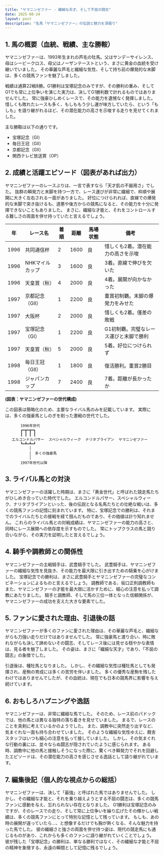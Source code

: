 ```yaml
---
title: "ヤマニンゼファー - 繊細な天才、そして不屈の闘志"
date: 2025-08-24
layout: post
description: "名馬『ヤマニンゼファー』の伝説と魅力を深堀り"
---
```


## 1. 馬の概要（血統、戦績、主な勝鞍）

ヤマニンゼファーは、1993年生まれの芦毛の牡馬。父はサンデーサイレンス、母はシービークロス、母父はノーザンテーストという、まさに黄金の血統を受け継いでいました。  その華麗な芦毛と繊細な気性、そして持ち前の爆発的な末脚は、多くの競馬ファンを魅了しました。

戦績は通算22戦8勝。G1勝利は宝塚記念のみですが、その勝利の重み、そしてG1でも常に上位争いを演じた実力は、決してG1勝利数で計れるものではありませんでした。  常に強豪ひしめくレースで、その能力を遺憾なく発揮しました。  惜しくも敗れたレースも多く、もしももう少し運が味方していたら、という「もしも」を語り継がれるほど、その潜在能力の高さを示唆する走りを見せてくれました。

主な勝鞍は以下の通りです。

* 宝塚記念（GI）
* 毎日王冠（GII）
* 京都記念（GII）
* 関西テレビ放送賞（OP）


## 2. 成績と活躍エピソード（図表があれば出力）

ヤマニンゼファーのレースぶりは、一言で表すなら「天才肌の不器用さ」でした。  抜群の瞬発力と末脚を持つ一方で、レース運びが非常に繊細で、枠順や展開に大きく左右される一面がありました。  好位につけられれば、直線での爆発的な末脚で突き抜けるも、道悪や後方からの競馬になると、その能力を十分に発揮できないこともありました。  まさに、繊細な才能と、それをコントロールする難しさの両面を併せ持っていたと言えるでしょう。

| 年 | レース名           | 着順 | 距離 | 馬場状態 | 備考                                      |
|---|--------------------|-----|-----|----------|-------------------------------------------|
| 1996 | 共同通信杯           | 2   | 1600 | 良       | 惜しくも2着。潜在能力の高さを示唆          |
| 1996 | NHKマイルカップ       | 3   | 1600 | 良       | 3着。直線で伸びを欠いた                |
| 1996 | 天皇賞（秋）         | 4   | 2000 | 良       | 4着。展開が向かなかった                 |
| 1997 | 京都記念（GII）       | 1   | 2200 | 良       | 重賞初制覇。末脚の爆発力をみせた           |
| 1997 | 大阪杯             | 2   | 2000 | 良       | 惜しくも2着。僅差の敗戦                   |
| 1997 | 宝塚記念（GI）       | 1   | 2200 | 良       | G1初制覇。完璧なレース運びと末脚で勝利       |
| 1997 | 天皇賞（秋）         | 5   | 2000 | 良       | 5着。好位につけられず                       |
| 1998 | 毎日王冠（GII）       | 1   | 1800 | 良       | 復活勝利。重賞2勝目                    |
| 1998 | ジャパンカップ       | 7   | 2400 | 良       | 7着。距離が長かったか                     |


**(図表：ヤマニンゼファーの世代構成)**

この図表は簡略化のため、主要なライバル馬のみを記載しています。  実際には、多くの強豪馬としのぎを削った激戦の世代でした。

```
       1996年世代
       ┏━┳━┳━┓
       ┃ ┃ ┃ ┃
   エルコンドルパサー  スペシャルウィーク  ナリタブライアン  ヤマニンゼファー
       ┗━┻━┻━┛
           │
           │　多くの強豪馬
           │
       1997年世代以降
```


## 3. ライバル馬との対決

ヤマニンゼファーの活躍した時期は、まさに「黄金世代」と呼ばれた競走馬たちがひしめき合っていた時代でした。  エルコンドルパサー、スペシャルウィーク、ナリタブライアンといった、後の伝説となる名馬たちとの壮絶な戦いは、多くの競馬ファンの記憶に刻まれています。  特に、宝塚記念での勝利は、それまでのライバルたちとの接戦を経て掴んだものであり、その価値は計り知れません。  これらのライバル馬との対戦成績は、ヤマニンゼファーの能力の高さと、同時にレース展開への依存度を示すものでした。  常にトップクラスの馬と競り合いながら、その実力を証明したと言えるでしょう。


## 4. 騎手や調教師との関係性

ヤマニンゼファーの主戦騎手は、武豊騎手でした。  武豊騎手は、ヤマニンゼファーの繊細な気性を見抜き、その能力を最大限に引き出すための騎乗を心がけました。  宝塚記念での勝利は、まさに武豊騎手とヤマニンゼファーの完璧なコンビネーションによるものと言えるでしょう。  調教師である、坂口正則調教師もまた、ヤマニンゼファーの才能を最大限に活かすために、細心の注意を払って調教にあたりました。  騎手と調教師、そして馬の三位一体となった信頼関係が、ヤマニンゼファーの成功を支えた大きな要素でした。


## 5. ファンに愛された理由、引退後の話

ヤマニンゼファーが多くのファンに愛された理由は、その華麗な芦毛と、繊細ながらも力強い走りだけではありませんでした。  常に強豪馬と渡り合い、時に敗れながらも決して諦めないその闘志、そしてレース後には見せる穏やかな表情は、見る者を魅了しました。  その姿は、まさに「繊細な天才」であり、「不屈の闘志」の象徴でした。

引退後は、種牡馬となりました。  しかし、その繊細な気性は種牡馬としても発揮され、産駒の育成には多くの苦労を伴いました。  多くの優秀な産駒を残したわけではありませんでしたが、その血統は、現在でも日本の競馬界に影響を与え続けています。


## 6. おもしろハプニングや逸話

ヤマニンゼファーは、非常に繊細な馬でした。  そのため、レース前のパドックでは、他の馬とは異なる独特の落ち着きを見せていました。  まるで、レースのことを真剣に考えているかのようでした。  また、調教中に突然走り出すなど、気まぐれな一面も持ち合わせていました。  そのような繊細な気性ゆえに、厩舎スタッフはいつも細心の注意を払って接していました。  しかし、その気まぐれな行動の裏には、並々ならぬ闘志が隠されていたように感じられます。  ある時、調教中に他の馬と接触しそうになった際に、驚くべき瞬発力でそれを回避したエピソードは、その潜在能力の高さを感じさせる逸話として語り継がれています。


## 7. 編集後記（個人的な視点からの総括）

ヤマニンゼファーは、決して「最強」と呼ばれた馬ではありませんでした。  しかし、その繊細な才能と、それを乗り越えようとする不屈の闘志は、多くの競馬ファンに感動を与え、忘れられない存在となりました。  G1勝利は宝塚記念のみですが、そのレースでの走り、そして常に上位争いを繰り広げたその輝かしい戦績は、多くの競馬ファンにとって特別な記憶として残っています。  もしも、あの時の展開が違っていたら…、と想像するだけでも胸が熱くなる、そんな魅力を持った馬でした。  彼の繊細さと強さの両面を併せ持つ姿は、現代の競走馬にも通じるものがあり、これからも多くのファンに語り継がれていくことでしょう。  彼が残した「宝塚記念」の勝利は、単なる勝利ではなく、その繊細な才能と不屈の精神を象徴する、永遠の瞬間として記憶に残るでしょう。
